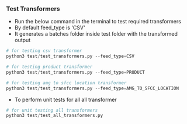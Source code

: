 ### Test Transformers

- Run the below command in the terminal to test required transformers
- By default feed_type is 'CSV'
- It generates a batches folder inside test folder with the transformed output

```py
# for testing csv transformer
python3 test/test_transformers.py --feed_type=CSV

# for testing product transformer
python3 test/test_transformers.py --feed_type=PRODUCT

# for testing amg to sfcc location transformer
python3 test/test_transformers.py --feed_type=AMG_TO_SFCC_LOCATION
```

- To perform unit tests for all all transformer 

```py
# for unit testing all transformers
python3 test/test_all_transformers.py
```
